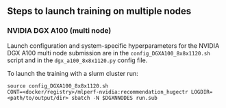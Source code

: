 ## Steps to launch training on multiple nodes

### NVIDIA DGX A100 (multi node)
Launch configuration and system-specific hyperparameters for the NVIDIA DGX A100
multi node submission are in the `config_DGXA100_8x8x1120.sh` script
and in the `dgx_a100_8x8x1120.py` config file.

To launch the training with a slurm cluster run:
```
source config_DGXA100_8x8x1120.sh
CONT=<docker/registry>/mlperf-nvidia:recommendation_hugectr LOGDIR=<path/to/output/dir> sbatch -N $DGXNNODES run.sub
```